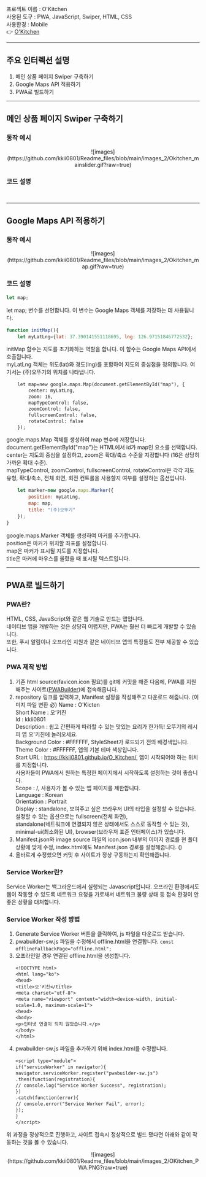 프로젝트 이름 : O'Kitchen <br />
사용된 도구 : PWA, JavaScript, Swiper, HTML, CSS <br />
사용환경 : Mobile <br />
:point_right: [O'Kitchen](https://kkii0801.github.io/O_Kitchen/)

***

## 주요 인터렉션 설명

1. 메인 상품 페이지 Swiper 구축하기
2. Google Maps API 적용하기
3. PWA로 빌드하기

***

## 메인 상품 페이지 Swiper 구축하기

### 동작 예시
<center>![images](https://github.com/kkii0801/Readme_files/blob/main/images_2/Okitchen_mainslider.gif?raw=true)</center>

### 코드 설명
``` HTML

```

``` JavaScript

```


***

## Google Maps API 적용하기

### 동작 예시
<center>![images](https://github.com/kkii0801/Readme_files/blob/main/images_2/Okitchen_map.gif?raw=true)</center>

### 코드 설명
``` JavaScript
let map;
```
let map; 변수를 선언합니다. 이 변수는 Google Maps 객체를 저장하는 데 사용됩니다. <br />
``` JavaScript
function initMap(){
	let myLatLng={lat: 37.390141551118695, lng: 126.97151846772532};
```
initMap 함수는 지도를 초기화하는 역할을 합니다. 이 함수는 Google Maps API에서 호출됩니다. <br />
myLatLng 객체는 위도(lat)와 경도(lng)를 포함하여 지도의 중심점을 정의합니다. 여기서는 (주)오뚜기의 위치를 나타냅니다.
```
	let map=new google.maps.Map(document.getElementById("map"), {
		center: myLatLng,
		zoom: 16,
		mapTypeControl: false,
		zoomControl: false,
		fullscreenControl: false,
		rotateControl: false
	});
```
google.maps.Map 객체를 생성하여 map 변수에 저장합니다. <br />
document.getElementById("map")는 HTML에서 id가 map인 요소를 선택합니다. <br />
center는 지도의 중심을 설정하고, zoom은 확대/축소 수준을 지정합니다 (16은 상당히 가까운 확대 수준). <br />
mapTypeControl, zoomControl, fullscreenControl, rotateControl은 각각 지도 유형, 확대/축소, 전체 화면, 회전 컨트롤을 사용할지 여부를 설정하는 옵션입니다.
``` JavaScript
	let marker=new google.maps.Marker({
		position: myLatLng,
		map: map,
		title: "(주)오뚜기"
	});
}
```
google.maps.Marker 객체를 생성하여 마커를 추가합니다. <br />
position은 마커가 위치할 좌표를 설정합니다. <br /> 
map은 마커가 표시될 지도를 지정합니다. <br />
title은 마커에 마우스를 올렸을 때 표시될 텍스트입니다.
***

## PWA로 빌드하기

### PWA란?
HTML, CSS, JavaScript와 같은 웹 기술로 만드는 앱입니다. <br />
네이티브 앱을 개발하는 것은 상당히 어렵지만, PWA는 훨씬 더 빠르게 개발할 수 있습니다. <br />
또한, 푸시 알림이나 오프라인 지원과 같은 네이티브 앱의 특징들도 전부 제공할 수 있습니다.

### PWA 제작 방법
1. 기존 html source(favicon.icon 필요)를 git에 커밋을 해준 다음에, PWA를 지원해주는 사이트([PWABuilder](https://www.pwabuilder.com/))에 접속해줍니다.
2. repository 링크를 입력하고, Manifest 설정을 작성해주고 다운로드 해줍니다. (이미지 파일 변환 必)
    Name : O'Kicten <br />
    Short Name : 오‘키친 <br />
    Id : kkii0801 <br />
    Description : 쉽고 간편하게 따라할 수 있는 맛있는 요리가 한가득! 오뚜기의 레시피 앱 오'키친에 놀러오세요. <br />
    Background Color : #FFFFFF, StyleSheet가 로드되기 전의 배경색입니다. <br />
    Theme Color : #FFFFFF, 앱의 기본 테마 색상입니다. <br />
    Start URL : https://kkii0801.github.io/O_Kitchen/, 앱이 시작되어야 하는 위치를 지정합니다. <br />
    사용자들이 PWA에서 원하는 특정한 페이지에서 시작하도록 설정하는 것이 좋습니다. <br />
    Scope : /, 사용자가 볼 수 있는 앱 페이지를 제한합니다. <br />
    Language : Korean <br />
    Orientation : Portrait <br />
    Display : standalone, 보여주고 싶은 브라우저 UI의 타입을 설정할 수 있습니다. 설정할 수 있는 옵션으로는 fullscreen(전체 화면), <br />
    standalone(네트워크에 연결되지 않은 상태에서도 스스로 동작할 수 있는 것), minimal-ui(최소화된 UI), browser(브라우저 표준 인터페이스)가 있습니다.
3. Manifest.json와 image source 파일의 icon.json 내부의 이미지 경로를 현 폴더 상황에 맞게 수정, index.html에도 Manifest.json 경로를 설정해줍니다. (<link rel="manifest" href="manifest.json">) <br />
4. 올바르게 수정했으면 커밋 후 사이트가 정상 구동하는지 확인해줍니다.

### Service Worker란? 
Service Worker는 백그라운드에서 실행되는 Javascript입니다. 오프라인 환경에서도 웹이 작동할 수 있도록 네트워크 요청을 가로채서 네트워크 불량 상태 등 접속 환경이 안 좋은 상황을 대처합니다.<br /> 

### Service Worker 작성 방법
1. Generate Service Worker 버튼을 클릭하여, js 파일을 다운로드 받습니다.
2. pwabuilder-sw.js 파일을 수정해서 offline.html을 연결합니다.
   ```const offlineFallbackPage="offline.html";```
3. 오프라인일 경우 연결된 offline.html을 생성합니다.
   ```
   <!DOCTYPE html>
   <html lang="ko">
   <head>
   <title>오'키친</title>
   <meta charset="utf-8">
   <meta name="viewport" content="width=device-width, initial-scale=1.0, maximum-scale=1">
   <head>
   <body>
   <p>인터넷 연결이 되지 않았습니다.</p>
   </body>
   </html>
   ```
4. pwabuilder-sw.js 파일을 추가하기 위해 index.html를 수정합니다.
   ```
   <script type="module">
   if("serviceWorker" in navigator){
   navigator.serviceWorker.register("pwabuilder-sw.js")
   .then(function(registration){
   // console.log("Service Worker Success", registration);
   })
   .catch(function(error){
   // console.error("Service Worker Fail", error);
   });
   }
   </script>
   ```
위 과정을 정상적으로 진행하고, 사이트 접속시 정상적으로 빌드 됐다면 아래와 같이 작동하는 것을 볼 수 있습니다.
<center>![images](https://github.com/kkii0801/Readme_files/blob/main/images_2/OKitchen_PWA.PNG?raw=true)</center>
